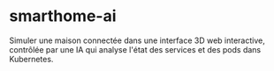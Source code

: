 # smarthome-ai
Simuler une maison connectée dans une interface 3D web interactive, contrôlée par une IA qui analyse l'état des services et des pods dans Kubernetes.
